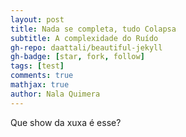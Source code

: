 ```yaml
---
layout: post
title: Nada se completa, tudo Colapsa
subtitle: A complexidade do Ruído
gh-repo: daattali/beautiful-jekyll
gh-badge: [star, fork, follow]
tags: [test]
comments: true
mathjax: true
author: Nala Quimera
---
```


Que show da xuxa é esse?
